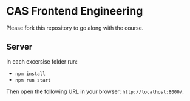 # CAS Frontend Engineering

Please fork this repository to go along with the course.

## Server

In each excersise folder run:

- `npm install `
- `npm run start`

Then open the following URL in your browser: `http://localhost:8000/`.
